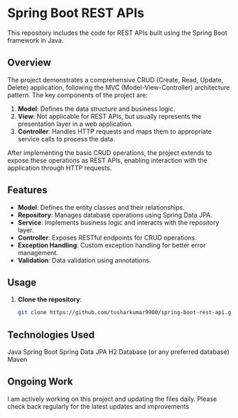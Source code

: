 # Spring Boot REST APIs

This repository includes the code for REST APIs built using the Spring Boot framework in Java. 

## Overview

The project demonstrates a comprehensive CRUD (Create, Read, Update, Delete) application, following the MVC (Model-View-Controller) architecture pattern. The key components of the project are:

1. **Model**: Defines the data structure and business logic.
2. **View**: Not applicable for REST APIs, but usually represents the presentation layer in a web application.
3. **Controller**: Handles HTTP requests and maps them to appropriate service calls to process the data.

After implementing the basic CRUD operations, the project extends to expose these operations as REST APIs, enabling interaction with the application through HTTP requests.

## Features

- **Model**: Defines the entity classes and their relationships.
- **Repository**: Manages database operations using Spring Data JPA.
- **Service**: Implements business logic and interacts with the repository layer.
- **Controller**: Exposes RESTful endpoints for CRUD operations.
- **Exception Handling**: Custom exception handling for better error management.
- **Validation**: Data validation using annotations.

## Usage

1. **Clone the repository**:
   ```sh
   git clone https://github.com/tusharkumar9900/spring-boot-rest-api.git

## Technologies Used
Java
Spring Boot
Spring Data JPA
H2 Database (or any preferred database)
Maven

## Ongoing Work
I am actively working on this project and updating the files daily. Please check back regularly for the latest updates and improvements
